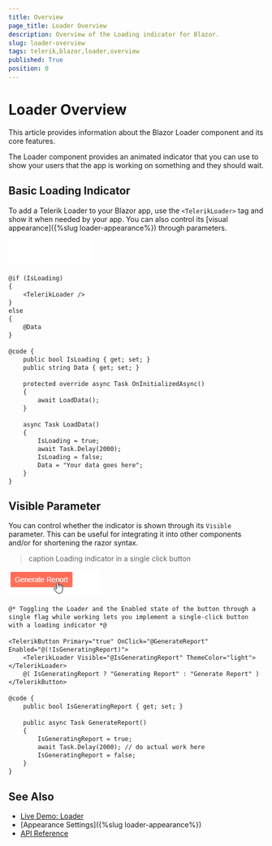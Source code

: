 ```yaml
---
title: Overview
page_title: Loader Overview
description: Overview of the Loading indicator for Blazor.
slug: loader-overview
tags: telerik,blazor,loader,overview
published: True
position: 0
---
```


# Loader Overview

This article provides information about the Blazor Loader component and its core features.

The Loader component provides an animated indicator that you can use to show your users that the app is working on something and they should wait.

## Basic Loading Indicator

To add a Telerik Loader to your Blazor app, use the `<TelerikLoader>` tag and show it when needed by your app. You can also control its [visual appearance]({%slug loader-appearance%}) through parameters.

![](images/loader-overview.gif)

````CSHTML
@if (IsLoading)
{
    <TelerikLoader />
}
else
{
    @Data
}

@code {
    public bool IsLoading { get; set; }
    public string Data { get; set; }

    protected override async Task OnInitializedAsync()
    {
        await LoadData();
    }

    async Task LoadData()
    {
        IsLoading = true;
        await Task.Delay(2000);
        IsLoading = false;
        Data = "Your data goes here";
    }
}
````

## Visible Parameter

You can control whether the indicator is shown through its `Visible` parameter. This can be useful for integrating it into other components and/or for shortening the razor syntax.

>caption Loading indicator in a single click button

![single click button integration](images/loader-visible-parameter-integration.gif)

````CSHTML
@* Toggling the Loader and the Enabled state of the button through a single flag while working lets you implement a single-click button with a loading indicator *@

<TelerikButton Primary="true" OnClick="@GenerateReport" Enabled="@(!IsGeneratingReport)">
    <TelerikLoader Visible="@IsGeneratingReport" ThemeColor="light"></TelerikLoader>
    @( IsGeneratingReport ? "Generating Report" : "Generate Report" )
</TelerikButton>

@code {
    public bool IsGeneratingReport { get; set; }

    public async Task GenerateReport()
    {
        IsGeneratingReport = true;
        await Task.Delay(2000); // do actual work here
        IsGeneratingReport = false;
    }
}
````



## See Also

  * [Live Demo: Loader](https://demos.telerik.com/blazor-ui/loader/overview)
  * [Appearance Settings]({%slug loader-appearance%})
  * [API Reference](https://docs.telerik.com/blazor-ui/api/Telerik.Blazor.Components.TelerikLoader)
   
